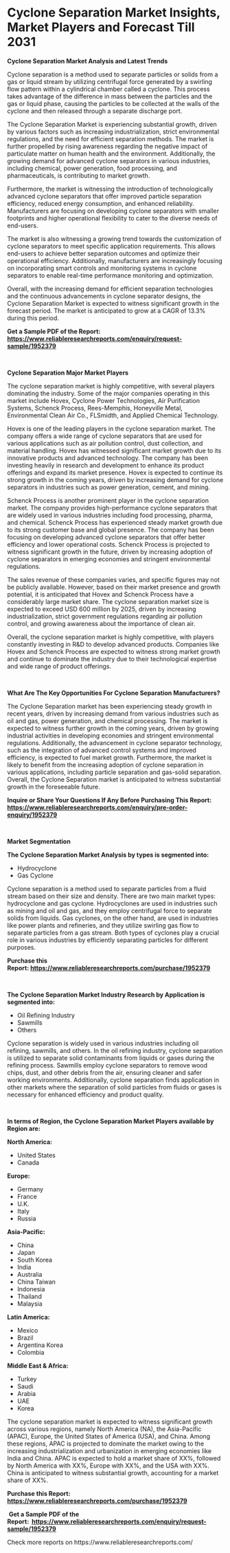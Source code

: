 <p><h1>Cyclone Separation Market Insights, Market Players and Forecast Till 2031</h1></p><p><strong>Cyclone Separation Market Analysis and Latest Trends</strong></p>
<p><p>Cyclone separation is a method used to separate particles or solids from a gas or liquid stream by utilizing centrifugal force generated by a swirling flow pattern within a cylindrical chamber called a cyclone. This process takes advantage of the difference in mass between the particles and the gas or liquid phase, causing the particles to be collected at the walls of the cyclone and then released through a separate discharge port.</p><p>The Cyclone Separation Market is experiencing substantial growth, driven by various factors such as increasing industrialization, strict environmental regulations, and the need for efficient separation methods. The market is further propelled by rising awareness regarding the negative impact of particulate matter on human health and the environment. Additionally, the growing demand for advanced cyclone separators in various industries, including chemical, power generation, food processing, and pharmaceuticals, is contributing to market growth.</p><p>Furthermore, the market is witnessing the introduction of technologically advanced cyclone separators that offer improved particle separation efficiency, reduced energy consumption, and enhanced reliability. Manufacturers are focusing on developing cyclone separators with smaller footprints and higher operational flexibility to cater to the diverse needs of end-users.</p><p>The market is also witnessing a growing trend towards the customization of cyclone separators to meet specific application requirements. This allows end-users to achieve better separation outcomes and optimize their operational efficiency. Additionally, manufacturers are increasingly focusing on incorporating smart controls and monitoring systems in cyclone separators to enable real-time performance monitoring and optimization.</p><p>Overall, with the increasing demand for efficient separation technologies and the continuous advancements in cyclone separator designs, the Cyclone Separation Market is expected to witness significant growth in the forecast period. The market is anticipated to grow at a CAGR of 13.3% during this period.</p></p>
<p><strong>Get a Sample PDF of the Report:&nbsp; <a href="https://www.reliableresearchreports.com/enquiry/request-sample/1952379">https://www.reliableresearchreports.com/enquiry/request-sample/1952379</a></strong></p>
<p>&nbsp;</p>
<p><strong>Cyclone Separation Major Market Players</strong></p>
<p><p>The cyclone separation market is highly competitive, with several players dominating the industry. Some of the major companies operating in this market include Hovex, Cyclone Power Technologies, Air Purification Systems, Schenck Process, Rees-Memphis, Honeyville Metal, Environmental Clean Air Co., FLSmidth, and Applied Chemical Technology.</p><p>Hovex is one of the leading players in the cyclone separation market. The company offers a wide range of cyclone separators that are used for various applications such as air pollution control, dust collection, and material handling. Hovex has witnessed significant market growth due to its innovative products and advanced technology. The company has been investing heavily in research and development to enhance its product offerings and expand its market presence. Hovex is expected to continue its strong growth in the coming years, driven by increasing demand for cyclone separators in industries such as power generation, cement, and mining.</p><p>Schenck Process is another prominent player in the cyclone separation market. The company provides high-performance cyclone separators that are widely used in various industries including food processing, pharma, and chemical. Schenck Process has experienced steady market growth due to its strong customer base and global presence. The company has been focusing on developing advanced cyclone separators that offer better efficiency and lower operational costs. Schenck Process is projected to witness significant growth in the future, driven by increasing adoption of cyclone separators in emerging economies and stringent environmental regulations.</p><p>The sales revenue of these companies varies, and specific figures may not be publicly available. However, based on their market presence and growth potential, it is anticipated that Hovex and Schenck Process have a considerably large market share. The cyclone separation market size is expected to exceed USD 600 million by 2025, driven by increasing industrialization, strict government regulations regarding air pollution control, and growing awareness about the importance of clean air.</p><p>Overall, the cyclone separation market is highly competitive, with players constantly investing in R&D to develop advanced products. Companies like Hovex and Schenck Process are expected to witness strong market growth and continue to dominate the industry due to their technological expertise and wide range of product offerings.</p></p>
<p>&nbsp;</p>
<p><strong>What Are The Key Opportunities For Cyclone Separation Manufacturers?</strong></p>
<p><p>The Cyclone Separation market has been experiencing steady growth in recent years, driven by increasing demand from various industries such as oil and gas, power generation, and chemical processing. The market is expected to witness further growth in the coming years, driven by growing industrial activities in developing economies and stringent environmental regulations. Additionally, the advancement in cyclone separator technology, such as the integration of advanced control systems and improved efficiency, is expected to fuel market growth. Furthermore, the market is likely to benefit from the increasing adoption of cyclone separation in various applications, including particle separation and gas-solid separation. Overall, the Cyclone Separation market is anticipated to witness substantial growth in the foreseeable future.</p></p>
<p><strong>Inquire or Share Your Questions If Any Before Purchasing This Report: <a href="https://www.reliableresearchreports.com/enquiry/pre-order-enquiry/1952379">https://www.reliableresearchreports.com/enquiry/pre-order-enquiry/1952379</a></strong></p>
<p>&nbsp;</p>
<p><strong>Market Segmentation</strong></p>
<p><strong>The Cyclone Separation Market Analysis by types is segmented into:</strong></p>
<p><ul><li>Hydrocyclone</li><li>Gas Cyclone</li></ul></p>
<p><p>Cyclone separation is a method used to separate particles from a fluid stream based on their size and density. There are two main market types: hydrocyclone and gas cyclone. Hydrocyclones are used in industries such as mining and oil and gas, and they employ centrifugal force to separate solids from liquids. Gas cyclones, on the other hand, are used in industries like power plants and refineries, and they utilize swirling gas flow to separate particles from a gas stream. Both types of cyclones play a crucial role in various industries by efficiently separating particles for different purposes.</p></p>
<p><strong>Purchase this Report:&nbsp;<a href="https://www.reliableresearchreports.com/purchase/1952379">https://www.reliableresearchreports.com/purchase/1952379</a></strong></p>
<p>&nbsp;</p>
<p><strong>The Cyclone Separation Market Industry Research by Application is segmented into:</strong></p>
<p><ul><li>Oil Refining Industry</li><li>Sawmills</li><li>Others</li></ul></p>
<p><p>Cyclone separation is widely used in various industries including oil refining, sawmills, and others. In the oil refining industry, cyclone separation is utilized to separate solid contaminants from liquids or gases during the refining process. Sawmills employ cyclone separators to remove wood chips, dust, and other debris from the air, ensuring cleaner and safer working environments. Additionally, cyclone separation finds application in other markets where the separation of solid particles from fluids or gases is necessary for enhanced efficiency and product quality.</p></p>
<p>&nbsp;</p>
<p><strong>In terms of Region, the Cyclone Separation Market Players available by Region are:</strong></p>
<p>
    <p> <strong> North America: </strong>
        <ul>
            <li>United States</li>
            <li>Canada</li>
        </ul>
        </p> 
    <p> <strong> Europe: </strong>
        <ul>
            <li>Germany</li>
            <li>France</li>
            <li>U.K.</li>
            <li>Italy</li>
            <li>Russia</li>
        </ul>
        </p> 
    <p> <strong> Asia-Pacific: </strong>
        <ul>
            <li>China</li>
            <li>Japan</li>
            <li>South Korea</li>
            <li>India</li>
            <li>Australia</li>
            <li>China Taiwan</li>
            <li>Indonesia</li>
            <li>Thailand</li>
            <li>Malaysia</li>
        </ul>
        </p> 
    <p> <strong> Latin America: </strong>
        <ul>
            <li>Mexico</li>
            <li>Brazil</li>
            <li>Argentina Korea</li>
            <li>Colombia</li>
        </ul>
        </p> 
    <p> <strong> Middle East & Africa: </strong>
        <ul>
            <li>Turkey</li>
            <li>Saudi</li>
            <li>Arabia</li>
            <li>UAE</li>
            <li>Korea</li>
        </ul>
    </p>
    </p>
<p><p>The cyclone separation market is expected to witness significant growth across various regions, namely North America (NA), the Asia-Pacific (APAC), Europe, the United States of America (USA), and China. Among these regions, APAC is projected to dominate the market owing to the increasing industrialization and urbanization in emerging economies like India and China. APAC is expected to hold a market share of XX%, followed by North America with XX%, Europe with XX%, and the USA with XX%. China is anticipated to witness substantial growth, accounting for a market share of XX%.</p></p>
<p><strong>Purchase this Report: <a href="https://www.reliableresearchreports.com/purchase/1952379">https://www.reliableresearchreports.com/purchase/1952379</a></strong></p>
<p>&nbsp;<strong>Get a Sample PDF of the Report:&nbsp;&nbsp;<a href="https://www.reliableresearchreports.com/enquiry/request-sample/1952379">https://www.reliableresearchreports.com/enquiry/request-sample/1952379</a></strong></p>
<p><strong></strong></p>
<p>Check more reports on https://www.reliableresearchreports.com/</p>